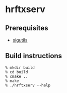 # hrftxserv

## Prerequisites

* [sigutils](https://github.com/BatchDrake/sigutils)

## Build instructions
```
% mkdir build
% cd build
% cmake ..
% make
% ./hrftxserv --help
```
